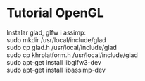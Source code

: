 
# Tutorial OpenGL
Instalar glad, glfw i assimp: \
sudo mkdir /usr/local/include/glad \
sudo cp glad.h /usr/local/include/glad \
sudo cp khrplatform.h /usr/local/include/glad \
sudo apt-get install libglfw3-dev \
sudo apt-get install libassimp-dev
